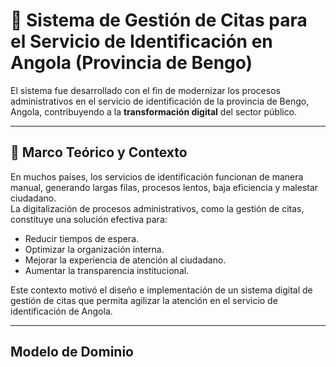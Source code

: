 # 📌 Sistema de Gestión de Citas para el Servicio de Identificación en Angola (Provincia de Bengo)  
El sistema fue desarrollado con el fin de modernizar los procesos administrativos en el servicio de identificación de la provincia de Bengo, Angola, contribuyendo a la **transformación digital** del sector público.  

---

## 📖 Marco Teórico y Contexto

En muchos países, los servicios de identificación funcionan de manera manual, generando largas filas, procesos lentos, baja eficiencia y malestar ciudadano.  
La digitalización de procesos administrativos, como la gestión de citas, constituye una solución efectiva para:  

- Reducir tiempos de espera.  
- Optimizar la organización interna.  
- Mejorar la experiencia de atención al ciudadano.  
- Aumentar la transparencia institucional.  

Este contexto motivó el diseño e implementación de un sistema digital de gestión de citas que permita agilizar la atención en el servicio de identificación de Angola.  

---

##  Modelo de Dominio


